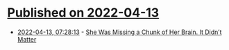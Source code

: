 # [Published on 2022-04-13](index.md)

* [2022-04-13, 07:28:13](https://news.ycombinator.com/item?id=31012048) - [She Was Missing a Chunk of Her Brain. It Didn’t Matter](https://www.wired.co.uk/article/she-was-missing-a-chunk-of-her-brain-it-didnt-matter)
